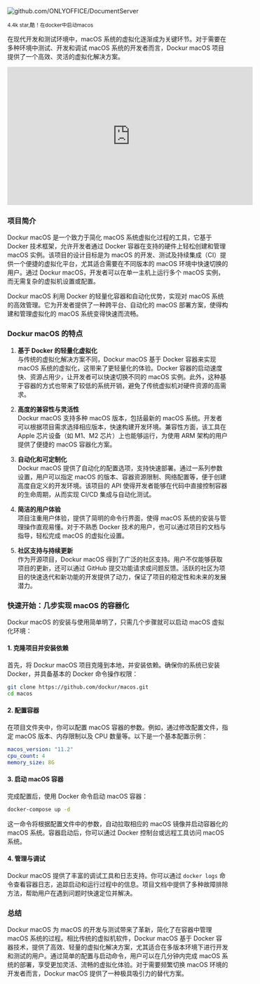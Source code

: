 <img src="/assets/image/241120-docker_macos.png" alt="github.com/ONLYOFFICE/DocumentServer">

<small>4.4k star,酷！在docker中启动macos</small>


在现代开发和测试环境中，macOS 系统的虚拟化逐渐成为关键环节。对于需要在多种环境中测试、开发和调试 macOS 系统的开发者而言，Dockur macOS 项目提供了一个高效、灵活的虚拟化解决方案。

<iframe width="560" height="315" src="https://www.youtube.com/embed/MAMlYXZFc64?si=lzrR-CCULZN3Mtlj" title="YouTube video player" frameborder="0" allow="accelerometer; autoplay; clipboard-write; encrypted-media; gyroscope; picture-in-picture; web-share" referrerpolicy="strict-origin-when-cross-origin" allowfullscreen></iframe>

### 项目简介

Dockur macOS 是一个致力于简化 macOS 系统虚拟化过程的工具，它基于 Docker 技术框架，允许开发者通过 Docker 容器在支持的硬件上轻松创建和管理 macOS 实例。该项目的设计目标是为 macOS 的开发、测试及持续集成（CI）提供一个便捷的虚拟化平台，尤其适合需要在不同版本的 macOS 环境中快速切换的用户。通过 Dockur macOS，开发者可以在单一主机上运行多个 macOS 实例，而无需复杂的虚拟机设置或配置。

Dockur macOS 利用 Docker 的轻量化容器和自动化优势，实现对 macOS 系统的高效管理。它为开发者提供了一种跨平台、自动化的 macOS 部署方案，使得构建和管理虚拟化的 macOS 系统变得快速而流畅。

### Dockur macOS 的特点

1. **基于 Docker 的轻量化虚拟化**  
   与传统的虚拟化解决方案不同，Dockur macOS 基于 Docker 容器来实现 macOS 系统的虚拟化，这带来了更轻量化的体验。Docker 容器的启动速度快、资源占用少，让开发者可以快速切换不同的 macOS 实例。此外，这种基于容器的方式也带来了较低的系统开销，避免了传统虚拟机对硬件资源的高需求。

2. **高度的兼容性与灵活性**  
   Dockur macOS 支持多种 macOS 版本，包括最新的 macOS 系统。开发者可以根据项目需求选择相应版本，快速构建开发环境。兼容性方面，该工具在 Apple 芯片设备（如 M1、M2 芯片）上也能够运行，为使用 ARM 架构的用户提供了便捷的 macOS 容器化方案。

3. **自动化和可定制化**  
   Dockur macOS 提供了自动化的配置选项，支持快速部署。通过一系列参数设置，用户可以指定 macOS 的版本、容器资源限制、网络配置等，便于创建高度自定义的开发环境。该项目的 API 使得开发者能够在代码中直接控制容器的生命周期，从而实现 CI/CD 集成与自动化测试。

4. **简洁的用户体验**  
   项目注重用户体验，提供了简明的命令行界面，使得 macOS 系统的安装与管理操作直观易懂。对于不熟悉 Docker 技术的用户，也可以通过项目的文档与指导，轻松完成 macOS 的虚拟化设置。

5. **社区支持与持续更新**  
   作为开源项目，Dockur macOS 得到了广泛的社区支持。用户不仅能够获取项目的更新，还可以通过 GitHub 提交功能请求或问题反馈。活跃的社区为项目的快速迭代和新功能的开发提供了动力，保证了项目的稳定性和未来的发展潜力。

### 快速开始：几步实现 macOS 的容器化

Dockur macOS 的安装与使用简单明了，只需几个步骤就可以启动 macOS 虚拟化环境：

#### 1. 克隆项目并安装依赖

首先，将 Dockur macOS 项目克隆到本地，并安装依赖。确保你的系统已安装 Docker，并具备基本的 Docker 命令操作权限：

```bash
git clone https://github.com/dockur/macos.git
cd macos
```

#### 2. 配置容器

在项目文件夹中，你可以配置 macOS 容器的参数。例如，通过修改配置文件，指定 macOS 版本、内存限制以及 CPU 数量等。以下是一个基本配置示例：

```yaml
macos_version: "11.2"
cpu_count: 4
memory_size: 8G
```

#### 3. 启动 macOS 容器

完成配置后，使用 Docker 命令启动 macOS 容器：

```bash
docker-compose up -d
```

这一命令将根据配置文件中的参数，自动拉取相应的 macOS 镜像并启动容器化的 macOS 系统。容器启动后，你可以通过 Docker 控制台或远程工具访问 macOS 系统。

#### 4. 管理与调试

Dockur macOS 提供了丰富的调试工具和日志支持。你可以通过 `docker logs` 命令查看容器日志，追踪启动和运行过程中的信息。项目文档中提供了多种故障排除方法，帮助用户在遇到问题时快速定位并解决。

### 总结

Dockur macOS 为 macOS 的开发与测试带来了革新，简化了在容器中管理 macOS 系统的过程。相比传统的虚拟机软件，Dockur macOS 基于 Docker 容器技术，提供了高效、轻量的虚拟化解决方案，尤其适合在多版本环境下进行开发和测试的用户。通过简单的配置与启动命令，用户可以在几分钟内完成 macOS 系统的部署，享受更加灵活、流畅的虚拟化体验。对于需要频繁切换 macOS 环境的开发者而言，Dockur macOS 提供了一种极具吸引力的替代方案。